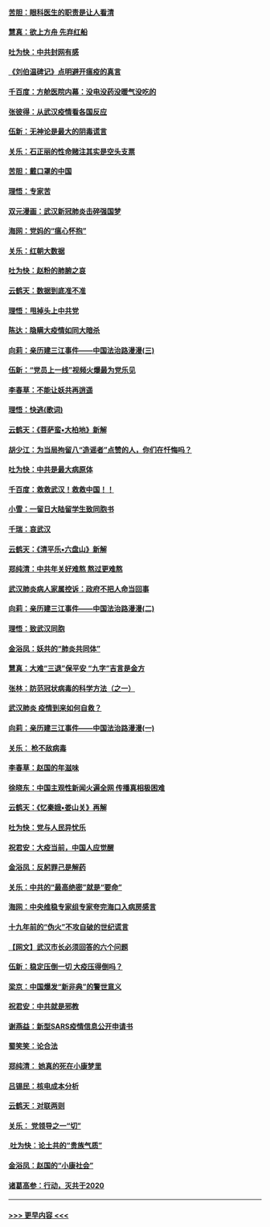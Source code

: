 #### [苦胆：眼科医生的职责是让人看清](../pages/nsc993/n11853840.md?t=02091402) 
#### [慧真：欲上方舟 先弃红船](../pages/nsc993/n11853483.md?t=02091402) 
#### [吐为快：中共封网有感](../pages/nsc993/n11852575.md?t=02091402) 
#### [《刘伯温碑记》点明避开瘟疫的真言](../pages/nsc993/n11852128.md?t=02091402) 
#### [千百度：方舱医院内幕：没电没药没暖气没吃的](../pages/nsc993/n11850211.md?t=02091402) 
#### [张彼得：从武汉疫情看各国反应](../pages/nsc993/n11850102.md?t=02091402) 
#### [伍新：无神论是最大的阴毒谎言](../pages/nsc993/n11846129.md?t=02091402) 
#### [关乐：石正丽的性命赌注其实是空头支票](../pages/nsc993/n11846109.md?t=02091402) 
#### [苦胆：戴口罩的中国](../pages/nsc993/n11845576.md?t=02091402) 
#### [理悟：专家苦](../pages/nsc993/n11845564.md?t=02091402) 
#### [双元漫画：武汉新冠肺炎击碎强国梦](../pages/nsc993/n11843320.md?t=02091402) 
#### [海网：党妈的“瘟心怀抱”](../pages/nsc993/n11840740.md?t=02091402) 
#### [关乐：红朝大数据](../pages/nsc993/n11840675.md?t=02091402) 
#### [吐为快：赵粉的肺腑之哀](../pages/nsc993/n11840618.md?t=02091402) 
#### [云鹤天：数据到底准不准](../pages/nsc993/n11840325.md?t=02091402) 
#### [理悟：甩掉头上中共党](../pages/nsc993/n11838826.md?t=02091402) 
#### [陈达：隐瞒大疫情如同大暗杀](../pages/nsc993/n11838771.md?t=02091402) 
#### [向莉：亲历建三江事件——中国法治路漫漫(三)](../pages/nsc993/n11831825.md?t=02091402) 
#### [伍新：“党员上一线”视频火爆最为党乐见](../pages/nsc993/n11838200.md?t=02091402) 
#### [李春草：不能让妖共再逍遥](../pages/nsc993/n11838102.md?t=02091402) 
#### [理悟：快逃(歌词)](../pages/nsc993/n11838083.md?t=02091402) 
#### [云鹤天：《菩萨蛮▪大柏地》新解](../pages/nsc993/n11838059.md?t=02091402) 
#### [胡少江：为当局拘留八“造谣者”点赞的人，你们在忏悔吗？](../pages/nsc993/n11836801.md?t=02091402) 
#### [吐为快：中共是最大病原体](../pages/nsc993/n11836748.md?t=02091402) 
#### [千百度：救救武汉！救救中国！！](../pages/nsc993/n11836145.md?t=02091402) 
#### [小雪：一留日大陆留学生致同胞书](../pages/nsc993/n11834624.md?t=02091402) 
#### [千瑞：哀武汉](../pages/nsc993/n11833647.md?t=02091402) 
#### [云鹤天：《清平乐▪六盘山》新解](../pages/nsc993/n11833611.md?t=02091402) 
#### [郑纯清：中共年关好难熬 熬过更难熬](../pages/nsc993/n11833489.md?t=02091402) 
#### [武汉肺炎病人家属控诉：政府不把人命当回事](../pages/nsc993/n11833205.md?t=02091402) 
#### [向莉：亲历建三江事件——中国法治路漫漫(二)](../pages/nsc993/n11829102.md?t=02091402) 
#### [理悟：致武汉同胞](../pages/nsc993/n11831522.md?t=02091402) 
#### [金浴凤：妖共的“肺炎共同体”](../pages/nsc993/n11829448.md?t=02091402) 
#### [慧真：大难“三退”保平安 “九字”吉言是金方](../pages/nsc993/n11829501.md?t=02091402) 
#### [张林：防范冠状病毒的科学方法（之一）](../pages/nsc993/n11828618.md?t=02091402) 
#### [武汉肺炎 疫情到来如何自救？](../pages/nsc993/n11827632.md?t=02091402) 
#### [向莉：亲历建三江事件——中国法治路漫漫(一)](../pages/nsc993/n11827190.md?t=02091402) 
#### [关乐： 枪不敌病毒](../pages/nsc993/n11826746.md?t=02091402) 
#### [李春草：赵国的年滋味](../pages/nsc993/n11826321.md?t=02091402) 
#### [徐晓东：中国主观性新闻火遍全网 传播真相极困难](../pages/nsc993/n11826508.md?t=02091402) 
#### [云鹤天：《忆秦娥▪娄山关》再解](../pages/nsc993/n11824682.md?t=02091402) 
#### [吐为快：党与人民异忧乐](../pages/nsc993/n11824660.md?t=02091402) 
#### [祝君安：大疫当前，中国人应觉醒](../pages/nsc993/n11821946.md?t=02091402) 
#### [金浴凤：反躬罪己是解药](../pages/nsc993/n11820280.md?t=02091402) 
#### [关乐：中共的“最高绝密”就是“要命”](../pages/nsc993/n11816946.md?t=02091402) 
#### [海网：中央维稳专家组专家夸完海口入病房感言](../pages/nsc993/n11815138.md?t=02091402) 
#### [十九年前的“伪火”不攻自破的世纪谎言](../pages/nsc993/n11813238.md?t=02091402) 
#### [【网文】武汉市长必须回答的六个问题](../pages/nsc993/n11813848.md?t=02091402) 
#### [伍新：稳定压倒一切 大疫压得倒吗？](../pages/nsc993/n11812634.md?t=02091402) 
#### [梁京：中国爆发“新非典”的警世意义](../pages/nsc993/n11812554.md?t=02091402) 
#### [祝君安：中共就是邪教](../pages/nsc993/n11812431.md?t=02091402) 
#### [谢燕益：新型SARS疫情信息公开申请书](../pages/nsc993/n11808840.md?t=02091402) 
#### [蜀笑笑：论合法](../pages/nsc993/n11808064.md?t=02091402) 
#### [郑纯清： 她真的死在小康梦里](../pages/nsc993/n11806623.md?t=02091402) 
#### [吕锡民：核电成本分析](../pages/nsc993/n11806284.md?t=02091402) 
#### [云鹤天：对联两则](../pages/nsc993/n11805957.md?t=02091402) 
#### [关乐： 党领导之一“切”](../pages/nsc993/n11804505.md?t=02091402) 
#### [ 吐为快：论土共的“贵族气质”](../pages/nsc993/n11804490.md?t=02091402) 
#### [金浴凤：赵国的“小康社会”](../pages/nsc993/n11804452.md?t=02091402) 
#### [诸葛高参：行动，灭共于2020](../pages/nsc993/n11804120.md?t=02091402) 

----
#### [ >>> 更早内容 <<< ](../indexes/nsc993-earlier.md)
